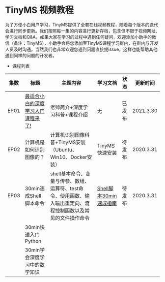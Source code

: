 # TinyMS 视频教程

为了方便小白用户学习，TinyMS提供了全套在线视频教程，随着每个版本的迭代会进行同步更新。我们按照每一集的内容进行更新存档，包含但不限于视频网址、学习文档和Q&A，如果大家在学习的过程中遇到任何疑问，欢迎添加小助手的微信（备注：TinyMS），小助手会将您添加至TinyMS课程学习群内，在群内与开发人员及时沟通，当然我们也非常欢迎您遇到问题直接提issue，这样也能帮助其他遇到同样的问题的开发者。

- 课程列表



| 集数 | 标题                                                         | 主题内容                                                     | 学习文档               | 状态   | 更新时间  |
| ---- | ------------------------------------------------------------ | ------------------------------------------------------------ | ---------------------- | ------ | --------- |
| EP01 | [最适合小白的深度学习入门课程来了!](https://www.bilibili.com/video/BV1MB4y1P79S?from=search&seid=16726167859271200054) | 老师简介+深度学习科普+课程介绍                               | 无                     | 已发布 | 2021.3.30 |
| EP02 | 计算机是如何识别图像的？                                     | 计算机识别图像科普+TinyMS安装（Ubuntu、Win10、Docker安装）   | TinyMS快速安装         | 待发布 | 2020.3.31 |
| EP03 | 30min速成Shell脚本命令                                       | shell基本命令、变量与传参、数组、运算符、test命令、使用函数、输入输出重定向、流程控制函数以及常见的文件操作命令 | [Shell脚本30min速成指南](https://github.com/tinyms-ai/tinyms/blob/main/tutorials/EP03/30min速成Shell脚本.md) | 待发布 | 2020.3.31 |
|      | 30min快速入门Python                                          |                                                              |                        |        |           |
|      | 30min学会深度学习中的数学知识                                |                                                              |                        |        |           |




